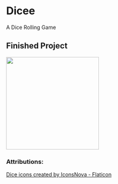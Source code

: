 # Dicee

A Dice Rolling Game

## Finished Project

<img src="dicee.gif" width="250"/>

### Attributions:
<a href="https://www.flaticon.com/free-icons/dice" title="dice icons">Dice icons created by IconsNova - Flaticon</a>


